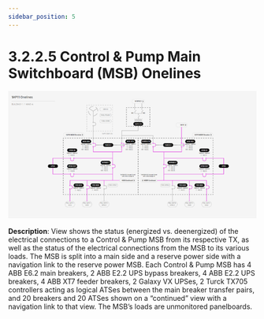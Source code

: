 ```yaml
---
sidebar_position: 5
---
```


# 3.2.2.5 Control & Pump Main Switchboard (MSB) Onelines

![Docs Version Dropdown](../../../../../static/img/ControlPumpMainSwitchboard.png)


**Description**: View shows the status (energized vs. deenergized) of the electrical connections to a Control & Pump MSB from its respective TX, as well as the status of the electrical connections from the MSB to its various loads. The MSB is split into a main side and a reserve power side with a navigation link to the reserve power MSB. Each Control & Pump MSB has 4 ABB E6.2 main breakers, 2 ABB E2.2 UPS bypass breakers, 4 ABB E2.2 UPS breakers, 4 ABB XT7 feeder breakers, 2 Galaxy VX UPSes, 2 Turck TX705 controllers acting as logical ATSes between the main breaker transfer pairs, and 20 breakers and 20 ATSes shown on a “continued” view with a navigation link to that view. The MSB’s loads are unmonitored panelboards.  